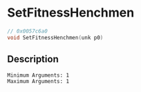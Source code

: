 # SetFitnessHenchmen
```c
// 0x0057c6a0
void SetFitnessHenchmen(unk p0)
```
## Description
```
Minimum Arguments: 1
Maximum Arguments: 1
```
